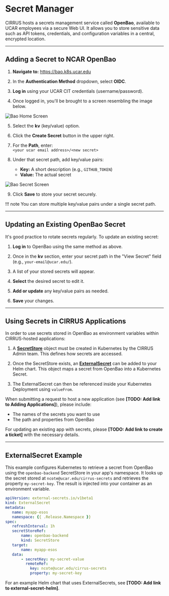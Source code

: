 # Secret Manager

CIRRUS hosts a secrets management service called **OpenBao**, available to UCAR employees via a secure Web UI. It allows you to store sensitive data such as API tokens, credentials, and configuration variables in a central, encrypted location.

---

## Adding a Secret to NCAR OpenBao

1. **Navigate to:** https://bao.k8s.ucar.edu

2. In the **Authentication Method** dropdown, select **OIDC**.

3. **Log in** using your UCAR CIT credentials (username/password).

4. Once logged in, you'll be brought to a screen resembling the image below.

![Bao Home Screen](../../media/bao1.png "Bao Home Screen")

5. Select the **kv** (key/value) option.

6. Click the **Create Secret** button in the upper right.

7. For the **Path**, enter:  
   `<your ucar email address>/<new secret>`

8. Under that secret path, add key/value pairs:
   - **Key:** A short description (e.g., `GITHUB_TOKEN`)
   - **Value:** The actual secret

![Bao Secret Screen](../../media/bao2.png "Bao Secret Screen")

9. Click **Save** to store your secret securely.

!!! note
    You can store multiple key/value pairs under a single secret path.

---

## Updating an Existing OpenBao Secret

It's good practice to rotate secrets regularly. To update an existing secret:

1. **Log in** to OpenBao using the same method as above.

2. Once in the **kv** section, enter your secret path in the "View Secret" field (e.g., `your-email@ucar.edu/`).

3. A list of your stored secrets will appear.

4. **Select** the desired secret to edit it.

5. **Add or update** any key/value pairs as needed.

6. **Save** your changes.

---

## Using Secrets in CIRRUS Applications

In order to use secrets stored in OpenBao as environment variables within CIRRUS-hosted applications:

1. A **[SecretStore](https://external-secrets.io/latest/api/secretstore/)** object must be created in Kubernetes by the CIRRUS Admin team. This defines how secrets are accessed.

2. Once the SecretStore exists, an **[ExternalSecret](https://external-secrets.io/latest/api/externalsecret/)** can be added to your Helm chart. This object maps a secret from OpenBao into a Kubernetes Secret.

3. The ExternalSecret can then be referenced inside your Kubernetes Deployment using `valueFrom`.

When submitting a request to host a new application (see **[TODO: Add link to Adding Applications]**), please include:

- The names of the secrets you want to use
- The path and properties from OpenBao

For updating an existing app with secrets, please **[TODO: Add link to create a ticket]** with the necessary details.

---

## ExternalSecret Example

This example configures Kubernetes to retrieve a secret from OpenBao using the `openbao-backend` SecretStore in your app's namespace. It looks up the secret stored at `ncote@ucar.edu/cirrus-secrets` and retrieves the property `my-secret-key`. The result is injected into your container as an environment variable.

```yaml
apiVersion: external-secrets.io/v1beta1
kind: ExternalSecret
metadata:
   name: myapp-esos
   namespace: {{ .Release.Namespace }}
spec:
   refreshInterval: 1h
   secretStoreRef:
       name: openbao-backend
       kind: SecretStore
   target:
       name: myapp-esos
   data:
       - secretKey: my-secret-value
         remoteRef:
           key: ncote@ucar.edu/cirrus-secrets
           property: my-secret-key
```

For an example Helm chart that uses ExternalSecrets, see **[TODO: Add link to external-secret-helm]**.